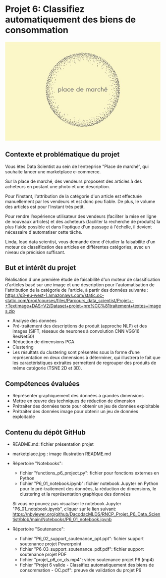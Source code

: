 <h1>Projet 6: Classifiez automatiquement des biens de consommation</h1>
  
![My Image](marketplace.jpg)

<h2>Contexte et problématique du projet</h2>

Vous êtes Data Scientist au sein de l’entreprise "Place de marché”, qui souhaite lancer une marketplace e-commerce.

Sur la place de marché, des vendeurs proposent des articles à des acheteurs en postant une photo et une description.

Pour l'instant, l'attribution de la catégorie d'un article est effectuée manuellement par les vendeurs et est donc peu fiable. De plus, le volume des articles est pour l’instant très petit.

Pour rendre l’expérience utilisateur des vendeurs (faciliter la mise en ligne de nouveaux articles) et des acheteurs (faciliter la recherche de produits) la plus fluide possible et dans l'optique d'un passage à l'échelle, il devient nécessaire d'automatiser cette tâche.

Linda, lead data scientist, vous demande donc d'étudier la faisabilité d'un moteur de classification des articles en différentes catégories, avec un niveau de précision suffisant.

<h2>But et intérêt du projet</h2>

Réalisation d'une première étude de faisabilité d'un moteur de classification d'articles basé sur une image et une description pour l'automatisation de l'attribution de la catégorie de l'article, à partir des données suivante : https://s3-eu-west-1.amazonaws.com/static.oc-static.com/prod/courses/files/Parcours_data_scientist/Projet+-+Textimage+DAS+V2/Dataset+projet+pre%CC%81traitement+textes+images.zip

- Analyse des données
- Pré-traitement des descriptions de produit (approche NLP) et des images (SIFT, réseaux de neurones à convolution CNN VGG16 ResNet50)
- Réduction de dimensions PCA
- Clustering
- Les résultats du clustering sont présentés sous la forme d’une représentation en deux dimensions à déterminer, qui illustrera le fait que les caractéristiques extraites permettent de regrouper des produits de même catégorie (TSNE 2D et 3D).

<h2>Compétences évaluées</h2>

- Représenter graphiquement des données à grandes dimensions
- Mettre en œuvre des techniques de réduction de dimension
- Prétraiter des données texte pour obtenir un jeu de données exploitable
- Prétraiter des données image pour obtenir un jeu de données exploitable

<h2>Contenu du dépôt GitHub</h2>

- README.md: fichier présentation projet

- marketplace.jpg : image illustration README.md

- Répertoire "Notebooks":
  - fichier "functions_p6_project.py": fichier pour fonctions externes en Python
  - fichier "P6_01_notebook.ipynb": fichier notebook Jupyter en Python pour le pré-traitement des données, la réduction de dimensions, le clustering et la représentation graphique des données
  
  Si vous ne pouvez pas visualiser le notebook Jupyter "P6_01_notebook.ipynb", cliquer sur le lien suivant: https://nbviewer.org/github/DacodacMLDS/RNCP_Projet_P6_Data_Scientist/blob/main/Notebooks/P6_01_notebook.ipynb
  
- Répertoire "Soutenance":
  - fichier "P6_02_support_soutenance_ppt.ppt": fichier support soutenance projet Powerpoint
  - fichier "P6_03_support_soutenance_pdf.pdf": fichier support soutenance projet PDF
  - fichier "projet_p6_oc_ds.mp4": video soutenance projet P6 (mp4)
  - fichier "Projet 6 valide - Classifiez automatiquement des biens de consommation - OC.pdf": preuve de validation du projet P6
